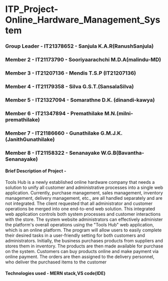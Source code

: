 # ITP_Project-Online_Hardware_Management_System

### Group Leader - IT21378652 - Sanjula K.A.R(RanushSanjula)
### Member 2 - IT21173790 - Sooriyaarachchi M.D.A(malindu-MD)
### Member 3 - IT21207136 - Mendis T.S.P (IT21207136)
### Member 4 - IT21179358 - Silva G.S.T.(SansalaSilva)
### Member 5 - IT21327094 - Somarathne D.K. (dinandi-kawya)
### Member 6 - IT21347894 - Premathilake M.N.(milni-premathilake)
### Member 7 - IT21186660 - Gunathilake G.M.J.K. (JanithGunathilake)
### Member 8 - IT21158322 - Senanayake W.G.B(Bavantha-Senanayake)

#### Brief Description of Project - 
Tools Hub is a newly established online hardware company that needs a solution to unify all customer and administrative processes into a single web application. Currently, purchase management, sales management, inventory management, delivery management, etc., are all handled separately and are not integrated. The client requested that all administrator and customer operations be merged into one end-to-end web solution.
This integrated web application controls both system processes and customer interactions with the store. The system website administrators can effectively administer the platform's overall operations using the "Tools Hub" web application, which is an online platform. The program will allow users to easily complete their desired tasks in a user-friendly setting for both customers and administrators. Initially, the business purchases products from suppliers and stores them in inventory. The products are then made available for purchase on the system. Customers can buy products online and make payment via online payment. The orders are then assigned to the delivery personnel, who deliver the purchased items to the customer
#### Technologies used - MERN stack,VS code(IDE)
